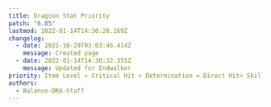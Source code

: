 ```yaml
---
title: Dragoon Stat Priority
patch: "6.05"
lastmod: 2022-01-14T14:30:28.169Z
changelog:
  - date: 2021-10-29T03:03:46.414Z
    message: Created page
  - date: 2022-01-14T14:30:32.355Z
    message: Updated for Endwalker
priority: Item Level > Critical Hit > Determination = Direct Hit> Skill Speed
authors:
  - Balance-DRG-Staff
---
```

